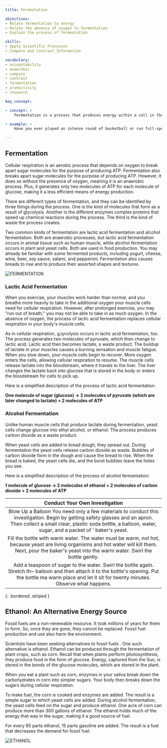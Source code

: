 ```yaml
---
title: Fermentation

objectives:
- Relate fermentation to energy
- Relate the absence of oxygen to fermentation
- Explain the process of fermentation

skills:
- Apply Scientific Processes
- Compare and Contrast Information

vocabulary:
- accountability
- anaerobic
- compare
- contrast
- fermentation
- productivity
- research

key_concept:

- concept: >
    Fermentation is a process that produces energy within a cell in the absence of oxygen.

- example: >
    Have you ever played on intense round of basketball or run full-speed for a long distance? Activities like these o~en leave you with burning muscles. You may also experience shortness of breath. What causes the burn, and how is it related to breathing? Both are good questions. In order to answer them, we need to examine the process of fermentation.

---
```


## Fermentation

Cellular respiration is an aerobic process that depends on oxygen to break apart sugar molecules for the purpose of producing ATP. Fermentation also breaks apart sugar molecules for the purpose of producing ATP. However, it does so without the presence of oxygen, meaning it is an anaerobic process. Plus, it generates only two molecules of ATP for each molecule of glucose, making it a less efficient means of energy production.

There are different types of fermentation, and they can be identified by three things during the process. One is the kind of molecules that form as a result of glycolysis. Another is the different enzymes complex proteins that speed up chemical reactions during the process. The third is the kind of waste the process creates.

Two common kinds of fermentation are lactic acid fermentation and alcohol fermentation. Both are anaerobic processes, but lactic acid fermentation occurs in animal tissue such as human muscle, while alcohol fermentation occurs in plant and yeast cells. Both are used in food production. You may already be familiar with some fermented products, including yogurt, cheese, wine, beer, soy sauce, salami, and pepperoni. Fermentation also causes breads to rise and to produce their assorted shapes and textures.

![FERMENTATION]()

### Lactic Acid Fermentation

When you exercise, your muscles work harder than normal, and you breathe more heavily to take in the additional oxygen your muscle cells need for cellular respiration. However, after prolonged exercise, you may "run out of breath;" you may not be able to take in as much oxygen. In the absence of oxygen, the process of lactic acid fermentation replaces cellular respiration in your body's muscle cells.

As in cellular respiration, g;iycolysis occurs in lactic acid fermentation, too. The process generates two molecules of pyruvate, which then change to lactic acid. Lactic acid then becomes lactate, a waste product. The buildup of lactate in your muscles causes a burning sensation and muscle fatigue. When you slow down, your muscle cells begin to recover. More oxygen enters the cells, allowing cellular respiration to resume. The muscle cells release lactate into the bloodstream, where it travels to the liver. The liver changes the lactate back into glucose that is stored in the body or enters the bloodstream for cells to pick up.

Here is a simplified description of the process of lactic acid fermentation:

**One molecule of sugar (glucose) &rarr; 2 molecules of pyruvate (which are later changed to lactate) + 2 molecules of ATP**

### Alcohol Fermentation

Unlike human muscle cells that produce lactate during fermentation, yeast cells change glucose into ethyl alcohol, or ethanol. The process produces carbon dioxide as a waste product.

When yeast cells are added to bread dough, they spread out. During fermentation the yeast cells release carbon dioxide as waste. Bubbles of carbon dioxide form in the dough and cause the bread to rise. When the bread is baked, the yeast cells die, and the burst bubbles leave the holes you see.

Here is a simplified description of the process of alcohol fermentation:

**1 molecule of glucose &rarr; 2 molecules of ethanol + 2 molecules of carbon dioxide + 2 molecules of ATP**

| Conduct Your Own Investigation |
|:-:|
| Blow Up a Balloon You need only a few materials to conduct this investigation. Begin by getting safety glasses and an apron. Then collect a small clear, plastic soda bottle, a balloon, water, sugar, and a packet of ' baker's yeast. |
| Fill the bottle with warm water. The water must be warm, not hot, because yeast are living organisms and hot water will kill them. Next, pour the baker's yeast into the warm water. Swirl the bottle gently. |
| Add a teaspoon of sugar to the water. Swirl the bottle again. Stretch th~ balloon and then attach it to the bottle's opening. Put the bottle ma warm place and let it sit for twenty minutes. Observe what happens. |
{: .bordered .striped }

## Ethanol: An Alternative Energy Source

Fossil fuels are a non-renewable resource. It took millions of years for them to form. So, once they are gone, they cannot be replaced. Fossil fuel production and use also harm the environment.

Scientists have been seeking alternatives to fossil fuels . One such alternative is ethanol. Ethanol can be produced through the fermentation of plant crops, such as corn. Recall that when plants perform photosynthesis, they produce food in the form of glucose. Energy, captured from the Sun, is stored in the bonds of the glucose molecules, which are stored in the plant.

When you eat a plant such as corn, enzymes in your saliva break down the carbohydrates in corn into simpler sugars. Your body then breaks down the sugars during cellular respiration.

To make fuel, the corn is cooked and enzymes are added. The result is a simple sugar to which yeast cells are added. During alcohol fermentation, the yeast cells feed on the sugar and produce ethanol. One acre of corn can produce more than 300 gallons of ethanol. The ethanol holds much of the energy that was in the sugar, making it a good source of fuel.

For every 85 parts ethanol, 15 parts gasoline are added. The result is a fuel that decreases the demand for fossil fuel.

![ETHANOL]()